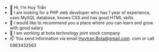 - 👋 Hi, I’m Huy Trần
- 👀 I am looking for a PHP web developer who has 1 year of experience, uses MySQL database, knows CSS and has good HTML skills.
- 🌱 I would like to recommend you a place where you can learn and grow with good salary
- 💞️ I am working at bota technology joint stock company
- 📫 You send information via email Huytran.Bota@gmail.com. com or call 0963432563

<!---
Huytran4898/Huytran4898 is a ✨ special ✨ repository because its `README.md` (this file) appears on your GitHub profile.
You can click the Preview link to take a look at your changes.
--->
